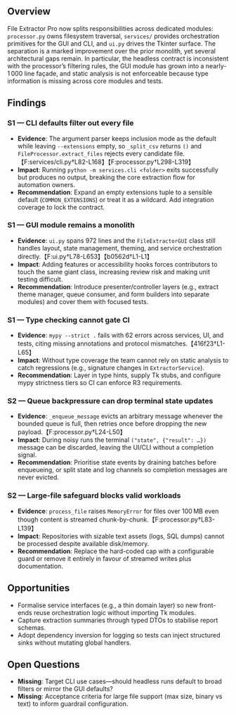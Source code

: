 ## Overview
File Extractor Pro now splits responsibilities across dedicated modules:
`processor.py` owns filesystem traversal, `services/` provides orchestration
primitives for the GUI and CLI, and `ui.py` drives the Tkinter surface. The
separation is a marked improvement over the prior monolith, yet several
architectural gaps remain. In particular, the headless contract is inconsistent
with the processor’s filtering rules, the GUI module has grown into a
nearly-1 000 line façade, and static analysis is not enforceable because type
information is missing across core modules and tests.

## Findings

### S1 — CLI defaults filter out every file
- **Evidence**: The argument parser keeps inclusion mode as the default while
  leaving `--extensions` empty, so `_split_csv` returns `()` and
  `FileProcessor.extract_files` rejects every candidate file.【F:services/cli.py†L82-L168】【F:processor.py†L298-L319】
- **Impact**: Running `python -m services.cli <folder>` exits successfully but
  produces no output, breaking the core extraction flow for automation owners.
- **Recommendation**: Expand an empty extensions tuple to a sensible default
  (`COMMON_EXTENSIONS`) or treat it as a wildcard. Add integration coverage to
  lock the contract.

### S1 — GUI module remains a monolith
- **Evidence**: `ui.py` spans 972 lines and the `FileExtractorGUI` class still
  handles layout, state management, theming, and service orchestration directly.【F:ui.py†L78-L653】【b0562d†L1-L1】
- **Impact**: Adding features or accessibility hooks forces contributors to
  touch the same giant class, increasing review risk and making unit testing
  difficult.
- **Recommendation**: Introduce presenter/controller layers (e.g., extract
  theme manager, queue consumer, and form builders into separate modules) and
  cover them with focused tests.

### S1 — Type checking cannot gate CI
- **Evidence**: `mypy --strict .` fails with 62 errors across services, UI, and
  tests, citing missing annotations and protocol mismatches.【416f23†L1-L65】
- **Impact**: Without type coverage the team cannot rely on static analysis to
  catch regressions (e.g., signature changes in `ExtractorService`).
- **Recommendation**: Layer in type hints, supply Tk stubs, and configure mypy
  strictness tiers so CI can enforce R3 requirements.

### S2 — Queue backpressure can drop terminal state updates
- **Evidence**: `_enqueue_message` evicts an arbitrary message whenever the
  bounded queue is full, then retries once before dropping the new payload.【F:processor.py†L24-L50】
- **Impact**: During noisy runs the terminal `("state", {"result": …})`
  message can be discarded, leaving the UI/CLI without a completion signal.
- **Recommendation**: Prioritise state events by draining batches before
  enqueueing, or split state and log channels so completion messages are never
  evicted.

### S2 — Large-file safeguard blocks valid workloads
- **Evidence**: `process_file` raises `MemoryError` for files over 100 MB even
  though content is streamed chunk-by-chunk.【F:processor.py†L83-L139】
- **Impact**: Repositories with sizable text assets (logs, SQL dumps) cannot be
  processed despite available disk/memory.
- **Recommendation**: Replace the hard-coded cap with a configurable guard or
  remove it entirely in favour of streamed writes plus documentation.

## Opportunities
- Formalise service interfaces (e.g., a thin domain layer) so new front-ends
  reuse orchestration logic without importing Tk modules.
- Capture extraction summaries through typed DTOs to stabilise report schemas.
- Adopt dependency inversion for logging so tests can inject structured sinks
  without mutating global handlers.

## Open Questions
- **Missing**: Target CLI use cases—should headless runs default to broad
  filters or mirror the GUI defaults?
- **Missing**: Acceptance criteria for large file support (max size, binary vs
  text) to inform guardrail configuration.
